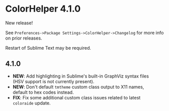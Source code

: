 # ColorHelper 4.1.0

New release!

See `Preferences->Package Settings->ColorHelper->Changelog` for more info on
prior releases.

Restart of Sublime Text may be required.

## 4.1.0

- **NEW**: Add highlighting in Sublime's built-in GraphViz syntax files  
  (HSV support is not currently present).
- **NEW**: Don't default `tmtheme` custom class output to X11 names,  
  default to hex codes instead.
- **FIX**: Fix some additional custom class issues related to latest  
  `coloraide` update.

